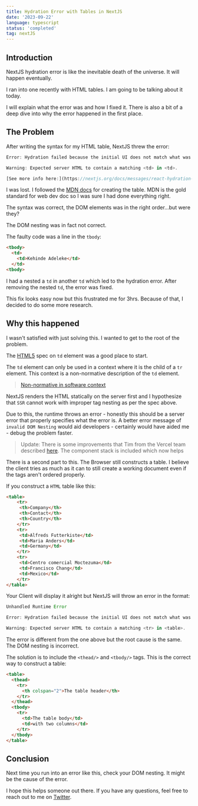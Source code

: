 ```yaml
---
title: Hydration Error with Tables in NextJS
date: '2023-09-22'
language: typescript
status: 'completed'
tag: nextJS
---
```


## Introduction

NextJS hydration error is like the inevitable death of the universe. It will happen eventually.

I ran into one recently with HTML tables. I am going to be talking about it today.

I will explain what the error was and how I fixed it. There is also a bit of a deep dive into why the error happened in the first place.

## The Problem

After writing the syntax for my HTML table, NextJS threw the error:

```typescript
Error: Hydration failed because the initial UI does not match what was rendered on the server.

Warning: Expected server HTML to contain a matching <td> in <td>.

[See more info here:](https://nextjs.org/docs/messages/react-hydration-error)
```

I was lost. I followed the [MDN docs](https://developer.mozilla.org/en-US/docs/Web/HTML/Element/table) for creating the table. MDN is the gold standard for web dev doc so I was sure I had done everything right.

The syntax was correct, the DOM elements was in the right order...but were they?

The DOM nesting was in fact not correct.

The faulty code was a line in the `tbody`:

```html
<tbody>
  <td>
    <td>Kehinde Adeleke</td>
  </td>
<tbody>
```

I had a nested a `td` in another `td` which led to the hydration error. After removing the nested `td`, the error was fixed.

This fix looks easy now but this frustrated me for 3hrs. Because of that, I decided to do some more research.

## Why this happened

I wasn't satisfied with just solving this. I wanted to get to the root of the problem.

The [HTML5](https://html.spec.whatwg.org/multipage/tables.html#the-td-element) spec on `td` element was a good place to start.

The `td` element can only be used in a context where it is the child of a `tr` element. This context is a non-normative description of the `td` element.

> [Non-normative in software context](https://developer.mozilla.org/en-US/docs/Glossary/non-normative)

NextJS renders the HTML statically on the server first and I hypothesize that `SSR` cannot work with improper tag nesting as per the spec above.

Due to this, the runtime throws an error - honestly this should be a server error that properly specifies what the error is. A better error message of `invalid DOM Nesting` would aid developers - certainly would have aided me - debug the problem faster.

> Update: There is some improvements that Tim from the Vercel team described [here](https://github.com/facebook/react/issues/24519#issuecomment-1439915463). The component stack is included which now helps

There is a second part to this. The Browser still constructs a table. I believe the client tries as much as it can to still create a working document even if the tags aren't ordered properly.

If you construct a `HTML` table like this:

```html
<table>
    <tr>
     <th>Company</th>
     <th>Contact</th>
     <th>Country</th>
    </tr>
    <tr>
     <td>Alfreds Futterkiste</td>
     <td>Maria Anders</td>
     <td>Germany</td>
    </tr>
    <tr>
     <td>Centro comercial Moctezuma</td>
     <td>Francisco Chang</td>
     <td>Mexico</td>
    </tr>
</table>
```

Your Client will display it alright but NextJS will throw an error in the format:

```typescript
Unhandled Runtime Error

Error: Hydration failed because the initial UI does not match what was rendered on the server.

Warning: Expected server HTML to contain a matching <tr> in <table>.
```

The error is different from the one above but the root cause is the same. The DOM nesting is incorrect.

The solution is to include the `<thead/>` and `<tbody/>` tags. This is the correct way to construct a table:

```html
<table>
  <thead>
    <tr>
      <th colspan="2">The table header</th>
    </tr>
  </thead>
  <tbody>
    <tr>
      <td>The table body</td>
      <td>with two columns</td>
    </tr>
  </tbody>
</table>
```

## Conclusion

Next time you run into an error like this, check your DOM nesting. It might be the cause of the error.

I hope this helps someone out there. If you have any questions, feel free to reach out to me on [Twitter](https://twitter.com/adeleke5140).
